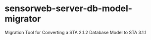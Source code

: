 # sensorweb-server-db-model-migrator

Migration Tool for Converting a STA 2.1.2 Database Model to STA 3.1.1